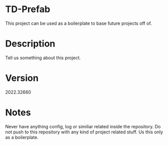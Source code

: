 # TD-Prefab
This project can be used as a boilerplate to base future projects off of.

# Description
Tell us something about this project.

# Version
2022.32660

# Notes
Never have anything config, log or similiar related inside the repository.
Do not push to this repository with any kind of project related stuff.
Us this only as a boilerplate.

